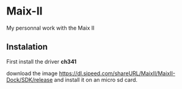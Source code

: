 # Maix-II

My personnal work with the Maix II

## Instalation

First install the driver **ch341**

download the image https://dl.sipeed.com/shareURL/MaixII/MaixII-Dock/SDK/release and install it on an micro sd card.
